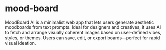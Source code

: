 # mood-board
MoodBoard AI is a minimalist web app that lets users generate aesthetic moodboards from text prompts. Ideal for designers and creatives, it uses AI to fetch and arrange visually coherent images based on user-defined vibes, styles, or themes. Users can save, edit, or export boards—perfect for rapid visual ideation.
